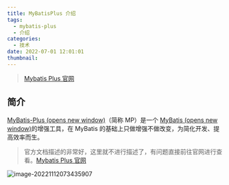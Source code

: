 ```yaml
---
title: MyBatisPlus 介绍
tags:
  - mybatis-plus
  - 介绍
categories:
  - 技术
date: 2022-07-01 12:01:01
thumbnail:
---
```


> [Mybatis Plus 官网](https://baomidou.com/)

## 简介

[MyBatis-Plus (opens new window)](https://github.com/baomidou/mybatis-plus)（简称 MP）是一个 [MyBatis (opens new window)](https://www.mybatis.org/mybatis-3/)的增强工具，在 MyBatis 的基础上只做增强不做改变，为简化开发、提高效率而生。

> 官方文档描述的非常好，这里就不进行描述了，有问题直接前往官网进行查看。[Mybatis Plus 官网](https://baomidou.com/)

![image-20221112073435907](https://file.pandacode.cn/blog/202211120734078.png) 
